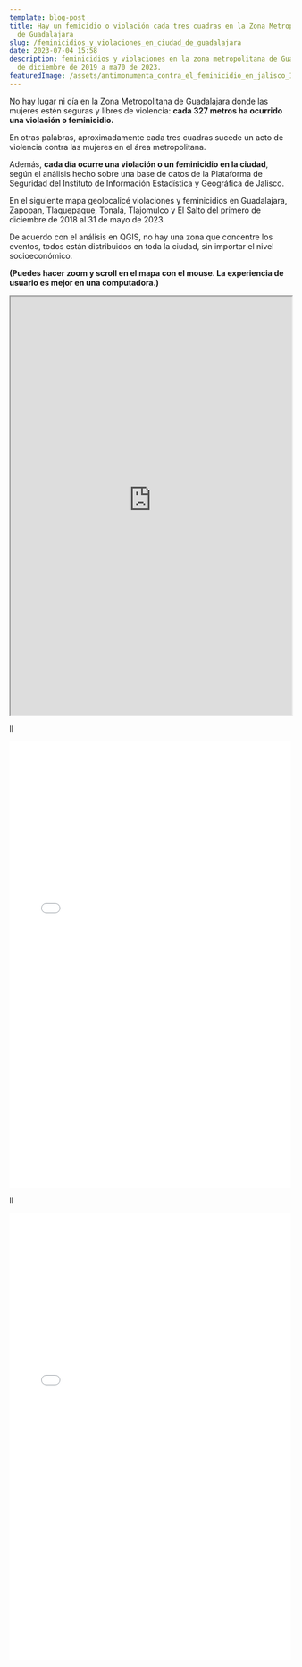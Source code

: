 ```yaml
---
template: blog-post
title: Hay un femicidio o violación cada tres cuadras en la Zona Metropolitana
  de Guadalajara
slug: /feminicidios_y_violaciones_en_ciudad_de_guadalajara
date: 2023-07-04 15:58
description: feminicidios y violaciones en la zona metropolitana de Guadalajara
  de diciembre de 2019 a ma70 de 2023.
featuredImage: /assets/antimonumenta_contra_el_feminicidio_en_jalisco_15.jpg
---
```

No hay lugar ni día en la Zona Metropolitana de Guadalajara donde las mujeres estén seguras y libres de violencia: **cada 327 metros ha ocurrido una violación o feminicidio.** 

En otras palabras, aproximadamente cada tres cuadras sucede un acto de violencia contra las mujeres en el área metropolitana.

Además, **cada día ocurre una violación o un feminicidio en la ciudad**, según el análisis hecho sobre una base de datos de la Plataforma de Seguridad del Instituto de Información Estadística y Geográfica de Jalisco. 

En el siguiente mapa geolocalicé violaciones y feminicidios en Guadalajara, Zapopan, Tlaquepaque, Tonalá,﻿ Tlajomulco y El Salto del primero de diciembre de 2018 al 31 de mayo de 2023.

De acuerdo con el análisis en QGIS, no hay una zona que concentre los eventos, todos están distribuidos en toda la ciudad, sin importar el nivel socioeconómico.

**(Puedes hacer zoom y scroll en el mapa con el mouse. La experiencia de usuario es mejor en una computadora.)**



<iframe src="https://feminicidiosyviolacionesenzmg.netlify.app/" width="100%" height="750"></iframe>

l﻿l

<iframe width="100%" height="800" frameborder="0" scrolling="no" src="//plotly.com/~israelo.pina/70.embed"></iframe>

l﻿l

<iframe width="100%" height="800" frameborder="0" scrolling="no" src="//plotly.com/~israelo.pina/66.embed"></iframe>